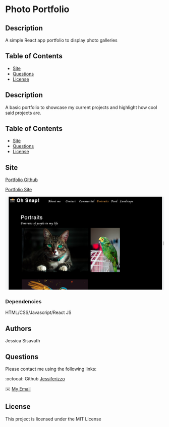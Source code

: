 # Photo Portfolio

## Description
A simple React app portfolio to display photo galleries

## Table of Contents
  * [Site](#site)
  * [Questions](#questions)
  * [License](#license)

## Description
A basic portfolio to showcase my current projects and highlight how cool said projects are.

## Table of Contents
  * [Site](#site)
  * [Questions](#questions)
  * [License](#license)

## Site

[Portfolio Github](https://github.com/Jessiferizzo/photo-port.git)

[Portfolio Site]( https://jessiferizzo.github.io/photo-port/)

![portfolio screenshot](./src/assets/Screen%20Shot%202022-07-30%20at%2010.39.25%20PM.png)

### Dependencies

HTML/CSS/Javascript/React JS

## Authors

Jessica Sisavath

## Questions
  Please contact me using the following links:

  :octocat: Github [Jessiferizzo](https://github.com/jessiferizzo) 

  ✉️ [My Email](mailto:jsisavath2@gmail.com)



## License

This project is licensed under the MIT License